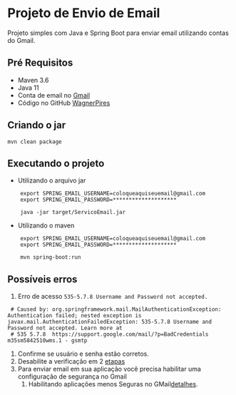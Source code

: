 # Projeto de Envio de Email


 Projeto simples com Java e Spring Boot para enviar email utilizando contas do Gmail.
 
## Pré Requisitos

 - Maven 3.6
 - Java 11
 - Conta de email no [Gmail](https://mail.google.com)
 - Código no GitHub [WagnerPires](https://github.com/wagnerpires/servicoenvioemailsimples)

## Criando o jar

    mvn clean package

## Executando o projeto

- Utilizando o arquivo jar

```
    export SPRING_EMAIL_USERNAME=coloqueaquiseuemail@gmail.com
    export SPRING_EMAIL_PASSWORD=********************

    java -jar target/ServicoEmail.jar 
```

- Utilizando o maven

```
    export SPRING_EMAIL_USERNAME=coloqueaquiseuemail@gmail.com
    export SPRING_EMAIL_PASSWORD=********************
    
    mvn spring-boot:run
```


## Possíveis erros

1. Erro de acesso `535-5.7.8 Username and Password not accepted.`  

```
 # Caused by: org.springframework.mail.MailAuthenticationException: Authentication failed; nested exception is javax.mail.AuthenticationFailedException: 535-5.7.8 Username and Password not accepted. Learn more at
 # 535 5.7.8  https://support.google.com/mail/?p=BadCredentials m35sm5842510wms.1 - gsmtp
```

1. Confirme se usuário e senha estão corretos.
2. Desabilite a verificação em 2 [etapas](https://support.google.com/accounts/answer/1064203?hl=pt-BR&co=GENIE.Platform%3DDesktop)
3. Para enviar email em sua aplicação você precisa habilitar uma configuração de segurança no Gmail
   1. Habilitando aplicações menos Seguras no GMail[detalhes](https://support.google.com/accounts/answer/6010255?hl=pt).
